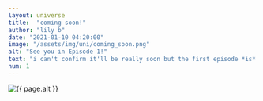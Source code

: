 ```yaml
---
layout: universe
title:  "coming soon!"
author: "lily b"
date: "2021-01-10 04:20:00"
image: "/assets/img/uni/coming_soon.png"
alt: "See you in Episode 1!"
text: "i can't confirm it'll be really soon but the first episode *is* like, done. for now, all i can say is soon(tm)"
num: 1
---
```


<img src="{{ site.baseurl }}{{ page.image }}" alt="{{ page.alt }}" title="{{ page.text }}">